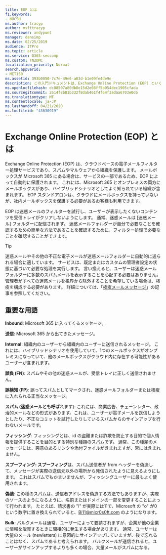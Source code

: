 ```yaml
---
title: EOP とは
f1.keywords:
- NOCSH
ms.author: tracyp
author: msfttracyp
ms.reviewer: andypunt
manager: dansimp
ms.date: 02/25/2019
audience: ITPro
ms.topic: article
ms.service: O365-seccomp
ms.custom: TN2DMC
localization_priority: Normal
search.appverid:
- MET150
ms.assetid: 393b0050-7c7e-49e6-a03d-b1e09fe4de9e
description: この入門ドキュメントは、Exchange Online Protection (EOP) といくつかの重要な用語を理解するのに役立ちます。 これは、exchange Online のクラウドホスト型メールボックスを保護している、または Exchange Server 2016 などのオンプレミスのメールボックスを保護している EOP スタンドアロンのお客様に適用されます。
ms.openlocfilehash: dc08507a80db8e15d2e08ff5b954dec1905cfada
ms.sourcegitcommit: 2614f8b81b332f8dab461f4f64f3adaa6703e0d6
ms.translationtype: MT
ms.contentlocale: ja-JP
ms.lasthandoff: 04/21/2020
ms.locfileid: "43630919"
---
```

# <a name="what-is-exchange-online-protection-eop"></a>Exchange Online Protection (EOP) とは

Exchange Online Protection (EOP) は、クラウドベースの電子メールフィルター処理サービスであり、スパムやマルウェアから組織を保護します。 メールボックスが Microsoft 365 にある場合は、サービスの一部であるため、EOP によって自動的に保護されます。 これには、Microsoft 365 とオンプレミスの両方にメールボックスがあり、ハイブリッドシナリオとしてよく知られている組織が含まれます。 EOP スタンドアロンは、クラウドにメールボックスを持っていないが、社内メールボックスを保護する必要があるお客様も利用できます。

EOP は迷惑メールのフィルターを試行し、ユーザーが表示したくないコンテンツを受信トレイがクリアしないようにします。 通常、迷惑メールは [迷惑メール] フォルダーに配信されます。 迷惑メールフォルダーが自分で必要なことを確認するための簡単な方法であることを確認するために、フィルター処理で必要なことを確認することができます。  

> [!TIP]
> 迷惑メールやその他の不正な電子メールが迷惑メールフォルダーに自動的に送られる場合に適しています。 サービスは、既定またはカスタムの管理者設定の状態に基づいて必要な処理を実行します。 言い換えると、ユーザーは迷惑メールフォルダーに多数のスパムメールを表示することを心配する必要はありません。 管理者がすべての迷惑メールを視界から除外することを希望している場合は、検疫を構成する必要があります。 詳細については、「[検疫メールメッセージ](quarantine-email-messages.md)」の記事を参照してください。

## <a name="important-terms"></a>重要な用語

**Inbound**: Microsoft 365 に入ってくるメッセージ。

**送信**: Microsoft 365 から出てきたメッセージ。

**Internal**: 組織内のユーザーから組織内のユーザーに送信されるメッセージ。 これには、ハイブリッドシナリオを使用していて、1つのメールボックスがオンプレミスになっていて、他のメールボックスがクラウド内に存在する可能性があるユーザーが含まれます。

**誤負 (FN)**: スパムやその他の迷惑メールが、受信トレイに正しく送信されません。

**誤検知 (FP)**: 誤ってスパムとしてマークされ、迷惑メールフォルダーまたは検疫に入れられる正当なメッセージ。

**スパム (迷惑メールとも呼ば**れます): これには、商業広告、チェーンレター、政治的メールなどの形式があります。これは、ユーザーが電子メールを送信しようとしたり、不正なコミットを試行したりしているスパムからのサインアップを行わないメールです。

**フィッシング**: フィッシングとは、id の盗難または詐欺を防止する目的で個人情報を提供することを目的とする特別な種類のスパムです。 通常、この種類のメッセージには、悪意のあるリンクや添付ファイルが含まれますが、常には含まれません。

**スプーフィング: スプーフィング**は、スパム送信者が from ヘッダーを偽造して、メッセージが実際の送信元以外の場所から発信されたように見えるようにします。 これはスパムでもかまいませんが、フィッシングユーザーに最もよく使用されます。

**偽装**: この種のスパムは、送信者アドレスを偽造する方法でもありますが、実際のソースのようになるように、名前またはドメインの一部を変更することによって行われます。 たとえば、請求書の "l" が実際には11で、Microsoft の "o" が0という数字に置き換えられていると、Bi11@micr0s0ft.com のようになります。

**Bulk**: バルクメールは通常、ユーザーによって要請されますが、企業が他の企業に情報を販売するときに間接的に発生する場合があります。 通常、ユーザーは大量のメール (newletters) に意図的にサインアップしていますが、後で忘れることはなく、スパムであると考えられます。 バルクメールが送信されると、ユーザーがサインアップするよりも多くの場合、大量メールがスパムになる。
